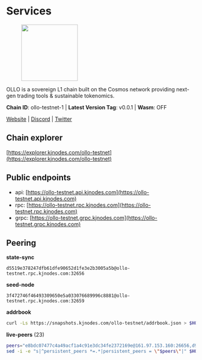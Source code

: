 # Services

<figure><img src="https://raw.githubusercontent.com/kj89/testnet_manuals/main/pingpub/logos/ollo.png" width="150" alt=""><figcaption></figcaption></figure>

OLLO is a sovereign L1 chain built on the Cosmos network providing  next-gen trading tools & sustainable tokenomics.

**Chain ID**: ollo-testnet-1 | **Latest Version Tag**: v0.0.1 | **Wasm**: OFF

[Website](https://www.ollostation.zone) | [Discord](https://discord.com/invite/GxBqZ9mSSm) | [Twitter](https://twitter.com/OLLOStation)


## Chain explorer
[https://explorer.kjnodes.com/ollo-testnet](https://explorer.kjnodes.com/ollo-testnet)

## Public endpoints

* api: [https://ollo-testnet.api.kjnodes.com](https://ollo-testnet.api.kjnodes.com)
* rpc: [https://ollo-testnet.rpc.kjnodes.com](https://ollo-testnet.rpc.kjnodes.com)
* grpc: [https://ollo-testnet.grpc.kjnodes.com](https://ollo-testnet.grpc.kjnodes.com)

## Peering

**state-sync**

```text
d5519e378247dfb61dfe90652d1fe3e2b3005a5b@ollo-testnet.rpc.kjnodes.com:32656
```

**seed-node**

```text
3f472746f46493309650e5a033076689996c8881@ollo-testnet.rpc.kjnodes.com:32659
```

**addrbook**
```bash
curl -Ls https://snapshots.kjnodes.com/ollo-testnet/addrbook.json > $HOME/.ollo/config/addrbook.json
```

**live-peers** (23)
```bash
peers="e8bdc07477c4a49acf1a4c91e3dc34fe2372169e@161.97.153.160:26656,d94c9bf688c921319bf3747e41cc6bafd589ffde@65.21.134.243:26677,34f4de6082a894a3b6addab6c370e62238d43649@65.109.28.55:28656,d5519e378247dfb61dfe90652d1fe3e2b3005a5b@65.109.68.190:32656,2a8f0fada8b8b71b8154cf30ce44aebea1b5fe3d@146.59.116.136:26656,a553ae4af55d127300dd707a46e715b47a82610a@65.21.131.215:26626,7dc63d58dccf6777206d5cdbc1ec1b9ba5221bd5@65.108.97.58:15656,536c816c0d32ceb601fcf047284f65dc68c0513a@65.21.134.202:26626,da8d3ca8e1c147f0037b1c43ad3de7174f5ec1b7@209.145.59.224:26656,42beefd08b5f8580177d1506220db3a548090262@65.108.195.29:26116,ad204b3422acb2e9a364941e540c99203ec22c5c@212.23.222.93:26656,8c4a28db4a9f4a37725d504d6f87fb5e1aee0266@49.12.216.13:46656,43da48176665407ebbe40f809a0ec2c84ab0579e@65.109.24.121:26656,3ea40f63890f10272201edf96d2a49e197e52091@65.108.105.48:18156,5c2a752c9b1952dbed075c56c600c3a79b58c395@195.3.220.135:27006,dba5e8b41c4e369418f83a449966e4eb7ca05cd4@65.109.23.114:18156,f09d8e2ada2d1d66a9cc8213a1d8ca7c6e5a29a6@65.108.79.57:54656,a99fc4e81770ca32d574cac2e8680dccc9b55f74@18.144.61.148:26656,0d642afa8df369a5021609c43bb7765a332a615f@65.109.106.91:17656,1d576b61c0c56a9b6ef6dabf336fd3cf04c017b1@95.217.223.85:15656,517786f9e5e9caf196fed64c2130528e0ef59643@65.109.70.23:18156,cadc2b601a188aedbe4156a6eb5a81e00770bcfc@65.108.219.110:26656,9865c6e15faced6643adc228e3a59744e1b4e277@116.203.29.162:46656"
sed -i -e "s|^persistent_peers *=.*|persistent_peers = \"$peers\"|" $HOME/.ollo/config/config.toml
```
